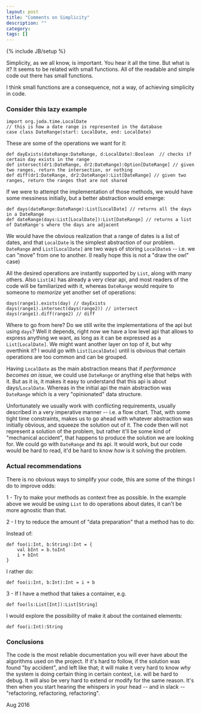 ```yaml
---
layout: post
title: "Comments on Simplicity"
description: ""
category:
tags: []
---
```

{% include JB/setup %}

Simplicity, as we all know, is important. You hear it all the time. But what is it? It seems to be related with small functions. All of the readable and simple code out there has small functions.

I think small functions are a consequence, not a way, of achieving simplicity in code.

### Consider this lazy example

~~~
import org.joda.time.LocalDate
// this is how a date range is represented in the database
case class DateRange(start: LocalDate, end: LocalDate)
~~~

These are some of the operations we want for it:

~~~
def dayExists(dateRange:DateRange, d:LocalDate):Boolean  // checks if certain day exists in the range
def intersect(dr1:DateRange, dr2:DateRange):Option[DateRange] // given two ranges, return the intersection, or nothing
def diff(dr1:DateRange, dr2:DateRange):List[DateRange] // given two ranges, return the ranges that are not shared

~~~

If we were to attempt the implementation of those methods, we would have some messiness initially, but a better abstraction would emerge:

~~~
def days(dateRange:DateRange):List[LocalDate] // returns all the days in a DateRange
def dateRange(days:List[LocalDate]):List[DateRange] // returns a list of DateRange's where the days are adjacent

~~~

We would have the obvious realization that a range of dates is a list of dates, and that `LocalDate` is the simplest abstraction of our problem. `DateRange` and `List[LocalDate]` are two ways of storing `LocalDate`s -- i.e. we can "move" from one to another. (I really hope this is not a "draw the owl" case)

All the desired operations are instantly supported by `List`, along with many others. Also `List[A]` has already a very clear api, and most readers of the code will be familiarized with it, whereas `DateRange` would require to someone to *memorize* yet another set of operations:


~~~
days(range1).exists(day) // dayExists
days(range1).intersect(days(range2)) // intersect
days(range1).diff(range2) // diff
~~~


Where to go from here? Do we still write the implementations of the api but using `days`? Well it depends, right now we have a low level api that allows to express anything we want, as long as it can be expressed as a `List[LocalDate]`. We might want another layer on top of it, but why overthink it? I would go with `List[LocalDate]` until is obvious that certain operations are too common and can be grouped.

Having `LocalDate` as the main abstraction means that if _performance becomes an issue_, we could use `DateRange` or anything else that helps with it. But as it is, it makes it easy to understand that this api is about days/`LocalDate`. Whereas in the initial api the main abstraction was `DateRange` which is a very "opinionated" data structure.

Unfortunately we usually work with conflicting requirements, usually described in a very imperative manner -- i.e. a flow chart. That, with some tight time constraints, makes us to go ahead with whatever abstraction was initially obvious, and squeeze the solution out of it. The code then will not represent a solution of the problem, but rather it'll be some kind of "mechanical accident", that happens to produce the solution we are looking for. We could go with `DateRange` and its api. It would work, but our code would be hard to read, it'd be hard to know *how* is it solving the problem.

### Actual recommendations

There is no obvious ways to simplify your code, this are some of the things I do to improve odds:

1 -  Try to make your methods as context free as possible. In the example above we would be using `List` to do operations about dates, it can't be more agnostic than that.

2 - I try to reduce the amount of "data preparation" that a method has to do:

Instead of:

~~~
def foo(i:Int, b:String):Int = {
    val bInt = b.toInt
    i + bInt
}
~~~

I rather do:

~~~ 
def foo(i:Int, b:Int):Int = i + b
~~~

3 - If I have a method that takes a container, e.g.


~~~
def foo(ls:List[Int]):List[String]
~~~

I would explore the possibility of make it about the contained elements:

~~~
def foo(i:Int):String
~~~

### Conclusions


The code is the most reliable documentation you will ever have about the algorithms used on the project. If it's hard to follow, if the solution was found "by accident", and left like that; it will make it very hard to know _why_ the system is doing certain thing in certain context, i.e. will be hard to debug. It will also be very hard to extend or modify for the same reason. It's then when you start hearing the whispers in your head -- and in slack -- "refactoring, refactoring, refactoring". 

Aug 2016

